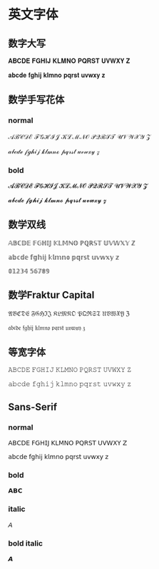 # 英文字体

## 数字大写

𝐀𝐁𝐂𝐃𝐄 𝐅𝐆𝐇𝐈𝐉 𝐊𝐋𝐌𝐍𝐎 𝐏𝐐𝐑𝐒𝐓 𝐔𝐕𝐖𝐗𝐘 𝐙

𝐚𝐛𝐜𝐝𝐞 𝐟𝐠𝐡𝐢𝐣 𝐤𝐥𝐦𝐧𝐨 𝐩𝐪𝐫𝐬𝐭 𝐮𝐯𝐰𝐱𝐲 𝐳

## 数学手写花体

### normal

𝒜ℬ𝒞𝒟ℰ ℱ𝒢ℋℐ𝒥 𝒦ℒℳ𝒩𝒪 𝒫𝒬ℛ𝒮𝒯 𝒰𝒱𝒲𝒳𝒴 𝒵

𝒶𝒷𝒸𝒹ℯ 𝒻ℊ𝒽𝒾𝒿 𝓀𝓁𝓂𝓃ℴ 𝓅𝓆𝓇𝓈𝓉 𝓊𝓋𝓌𝓍𝓎 𝓏

### bold

𝓐𝓑𝓒𝓓𝓔 𝓕𝓖𝓗𝓘𝓙 𝓚𝓛𝓜𝓝𝓞 𝓟𝓠𝓡𝓢𝓣 𝓤𝓥𝓦𝓧𝓨 𝓩

𝓪𝓫𝓬𝓭𝓮 𝓯𝓰𝓱𝓲𝓳 𝓴𝓵𝓶𝓷𝓸 𝓹𝓺𝓻𝓼𝓽 𝓾𝓿𝔀𝔁𝔂 𝔃

## 数学双线

𝔸𝔹ℂ𝔻𝔼 𝔽𝔾ℍ𝕀𝕁 𝕂𝕃𝕄ℕ𝕆 ℙℚℝ𝕊𝕋 𝕌𝕍𝕎𝕏𝕐 ℤ

𝕒𝕓𝕔𝕕𝕖 𝕗𝕘𝕙𝕚𝕛 𝕜𝕝𝕞𝕟𝕠 𝕡𝕢𝕣𝕤𝕥 𝕦𝕧𝕨𝕩𝕪 𝕫

𝟘𝟙𝟚𝟛𝟜 𝟝𝟞𝟟𝟠𝟡

## 数学Fraktur Capital

𝔄𝔅ℭ𝔇𝔈 𝔉𝔊ℌℑ𝔍 𝔎𝔏𝔐𝔑𝔒 𝔓𝔔ℜ𝔖𝔗 𝔘𝔙𝔚𝔛𝔜 ℨ

𝔞𝔟𝔠𝔡𝔢 𝔣𝔤𝔥𝔦𝔧 𝔨𝔩𝔪𝔫𝔬 𝔭𝔮𝔯𝔰𝔱 𝔲𝔳𝔴𝔵𝔶 𝔷

## 等宽字体

𝙰𝙱𝙲𝙳𝙴 𝙵𝙶𝙷𝙸𝙹 𝙺𝙻𝙼𝙽𝙾 𝙿𝚀𝚁𝚂𝚃 𝚄𝚅𝚆𝚇𝚈 𝚉 

𝚊𝚋𝚌𝚍𝚎 𝚏𝚐𝚑𝚒𝚓 𝚔𝚕𝚖𝚗𝚘 𝚙𝚚𝚛𝚜𝚝 𝚞𝚟𝚠𝚡𝚢 𝚣

## Sans-Serif

### normal

𝖠𝖡𝖢𝖣𝖤 𝖥𝖦𝖧𝖨𝖩 𝖪𝖫𝖬𝖭𝖮 𝖯𝖰𝖱𝖲𝖳 𝖴𝖵𝖶𝖷𝖸 𝖹

𝖺𝖻𝖼𝖽𝖾 𝖿𝗀𝗁𝗂𝗃 𝗄𝗅𝗆𝗇𝗈 𝗉𝗊𝗋𝗌𝗍 𝗎𝗏𝗐𝗑𝗒 𝗓

### bold

𝗔𝗕𝗖

### italic

𝘈

### bold italic

𝘼

